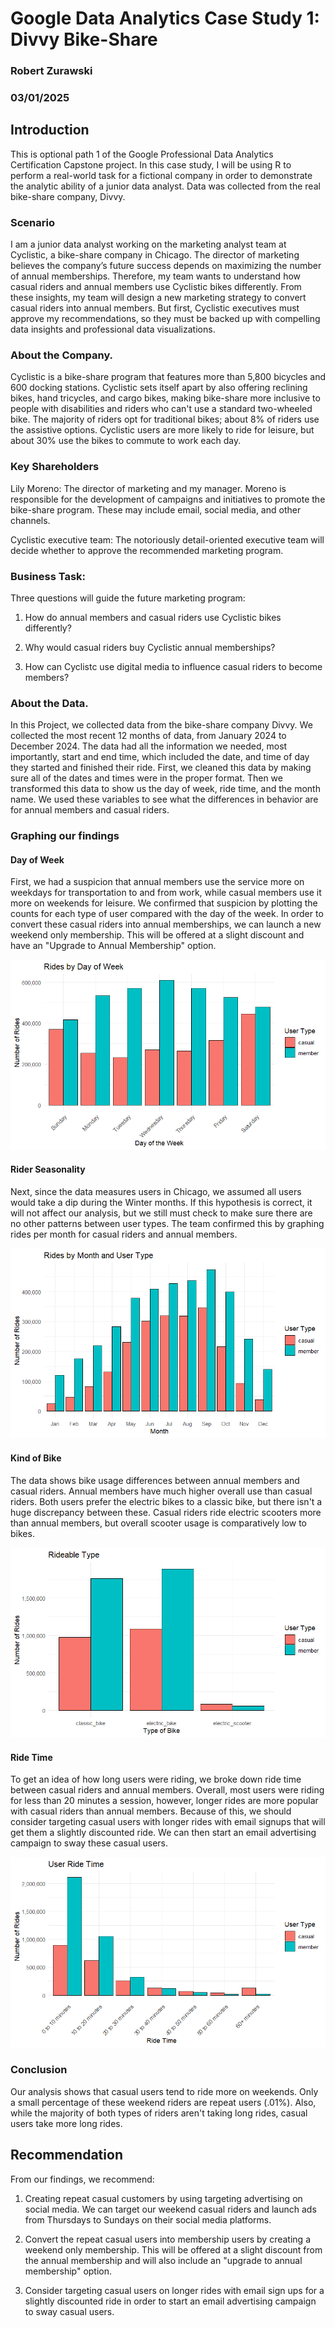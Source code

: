# Google Data Analytics Case Study 1: Divvy Bike-Share
### Robert Zurawski
### 03/01/2025




## Introduction

This is optional path 1 of the Google Professional Data Analytics Certification Capstone project. In this case study, I will be using R to perform a real-world task for a fictional company in order to demonstrate the analytic ability of a junior data analyst. Data was collected from the real bike-share company, Divvy.



### Scenario

I am a junior data analyst working on the marketing analyst team at Cyclistic, a bike-share company in Chicago. The director of marketing believes the company’s future success depends on maximizing the number of annual memberships. Therefore, my team wants to understand how casual riders and annual members use Cyclistic bikes differently. From these insights, my team will design a new marketing strategy to convert casual riders into annual members. But first, Cyclistic executives must approve my recommendations, so they must be backed up with compelling data insights and professional data visualizations.



### About the Company.

Cyclistic is a bike-share program that features more than 5,800 bicycles and 600 docking stations. Cyclistic sets itself apart by also offering reclining bikes, hand tricycles, and cargo bikes, making bike-share more inclusive to people with disabilities and riders who can't use a standard two-wheeled bike. The majority of riders opt for traditional bikes; about 8% of riders use the assistive options. Cyclistic users are more likely to ride for leisure, but about 30% use the bikes to commute to work each day.



### Key Shareholders

Lily Moreno: The director of marketing and my manager. Moreno is responsible for the development of campaigns and initiatives to promote the bike-share program. These may include email, social media, and other channels.

Cyclistic executive team: The notoriously detail-oriented executive team will decide whether to approve the recommended marketing program.



### Business Task:

Three questions will guide the future marketing program:

1.  How do annual members and casual riders use Cyclistic bikes differently?

2.  Why would casual riders buy Cyclistic annual memberships?

3.  How can Cyclistc use digital media to influence casual riders to become members?


### About the Data.

In this Project, we collected data from the bike-share company Divvy. We collected the most recent 12 months of data, from January 2024 to December 2024. The data had all the information we needed, most importantly, start and end time, which included the date, and time of day they started and finished their ride. First, we cleaned this data by making sure all of the dates and times were in the proper format. Then we transformed this data to show us the day of week, ride time, and the month name. We used these variables to see what the differences in behavior are for annual members and casual riders.

### Graphing our findings

#### Day of Week

  First, we had a suspicion that annual members use the service more on weekdays for transportation to and from work, while casual members use it more on weekends for leisure. We confirmed that suspicion by plotting the counts for each type of user compared with the day of the week. In order to convert these casual riders into annual memberships, we can launch a new weekend only membership. This will be offered at a slight discount and have an "Upgrade to Annual Membership" option. 

![Alt text for the image](Rplot_Weekend.png)

#### Rider Seasonality

  Next, since the data measures users in Chicago, we assumed all users would take a dip during the Winter months. If this hypothesis is correct, it will not affect our analysis, but we still must check to make sure there are no other patterns between user types. The team confirmed this by graphing rides per month for casual riders and annual members.

![Alt text for the image](Rplot_Month.png)


#### Kind of Bike

  The data shows bike usage differences between annual members and casual riders. Annual members have much higher overall use than casual riders. Both users prefer the electric bikes to a classic bike, but there isn't a huge discrepancy between these. Casual riders ride electric scooters more than annual members, but overall scooter usage is comparatively low to bikes.

![Alt text for the image](Rplot_Type.png)


#### Ride Time

  To get an idea of how long users were riding, we broke down ride time between casual riders and annual members. Overall, most users were riding for less than 20 minutes a session, however, longer rides are more popular with casual riders than annual members. Because of this, we should consider targeting casual users with longer rides with email signups that will get them a slightly discounted ride. We can then start an email advertising campaign to sway these casual users. 

![Alt text for the image](Rplot_Time.png)


### Conclusion

Our analysis shows that casual users tend to ride more on weekends. Only a small percentage of these weekend riders are repeat users (.01%). Also, while the majority of both types of riders aren't taking long rides, casual users take more long rides.



## Recommendation

From our findings, we recommend:

1.  Creating repeat casual customers by using targeting advertising on social media. We can target our weekend casual riders and launch ads from Thursdays to Sundays on their social media platforms.

2.  Convert the repeat casual users into membership users by creating a weekend only membership. This will be offered at a slight discount from the annual membership and will also include an "upgrade to annual membership" option.

3.  Consider targeting casual users on longer rides with email sign ups for a slightly discounted ride in order to start an email advertising campaign to sway casual users.
